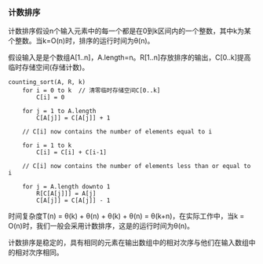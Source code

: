 ### 计数排序

计数排序假设n个输入元素中的每一个都是在0到k区间内的一个整数，其中k为某个整数。当k=O(n)时，排序的运行时间为θ(n)。

假设输入是是个数组A[1..n]，A.length=n。R[1..n]存放排序的输出，C[0..k]提高临时存储空间(存储计数)。

```
counting_sort(A, R, k)
    for i = 0 to k  // 清零临时存储空间C[0..k]
        C[i] = 0

    for j = 1 to A.length
        C[A[j]] = C[A[j]] + 1

    // C[i] now contains the number of elements equal to i

    for i = 1 to k
        C[i] = C[i] + C[i-1]

    // C[i] now contains the number of elements less than or equal to i

    for j = A.length downto 1
        R[C[A[j]]] = A[j]
        C[A[j]] = C[A[j]] - 1
```

时间复杂度T(n) = θ(k) + θ(n) + θ(k) + θ(n) = θ(k+n)，在实际工作中，当k = O(n)时，我们一般会采用计数排序，这是的运行时间为θ(n)。

计数排序是稳定的，具有相同的元素在输出数组中的相对次序与他们在输入数组中的相对次序相同。
